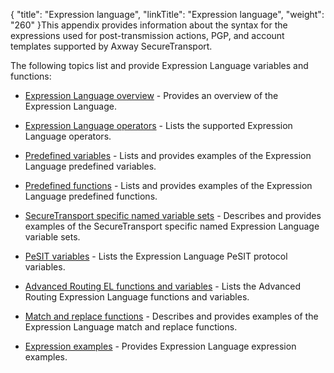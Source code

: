{
    "title": "Expression language",
    "linkTitle": "Expression language",
    "weight": "260"
}This appendix provides information about the syntax for the expressions used for post-transmission actions, PGP, and account templates supported by Axway SecureTransport.

The following topics list and provide Expression Language variables and functions:

-   [Expression Language overview](r_st_expressionlanguageoverview) - Provides an overview of the Expression Language.
-   [Expression Language operators](r_st_expressionlanguageoperators) - Lists the supported Expression Language operators.
-   [Predefined variables](r_st_expressionlanguagepredefinedvariables) - Lists and provides examples of the Expression Language predefined variables.
-   [Predefined functions](r_st_expressionlanguagepredefinedfunctions) - Lists and provides examples of the Expression Language predefined functions.
-   [SecureTransport specific named variable sets](r_st_expressionlanguagestspecificnamedvariablesets) - Describes and provides examples of the SecureTransport specific named Expression Language variable sets.
-   [PeSIT variables](r_st_expressionlanguagepesitvariables) - Lists the Expression Language PeSIT protocol variables.
-   [Advanced Routing EL functions and variables](r_st_advanced_routing_expressions) - Lists the Advanced Routing Expression Language functions and variables.
-   [Match and replace functions](r_st_expressionlanguagematchreplacefunctions) - Describes and provides examples of the Expression Language match and replace functions.
-   [Expression examples](r_st_expressionlanguageexamples) - Provides Expression Language expression examples.

